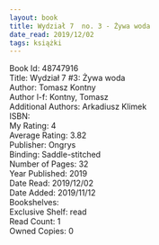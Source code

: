 ```yaml
---
layout: book
title: Wydział 7  no. 3 - Żywa woda
date_read: 2019/12/02
tags: książki
---
```


Book Id: 48747916<br />
Title: Wydział 7 #3: Żywa woda<br />
Author: Tomasz Kontny<br />
Author l-f: Kontny, Tomasz<br />
Additional Authors: Arkadiusz Klimek<br />
ISBN: <br />
My Rating: 4<br />
Average Rating: 3.82<br />
Publisher: Ongrys<br />
Binding: Saddle-stitched<br />
Number of Pages: 32<br />
Year Published: 2019<br />
Date Read: 2019/12/02<br />
Date Added: 2019/11/12<br />
Bookshelves: <br />
Exclusive Shelf: read<br />
Read Count: 1<br />
Owned Copies: 0<br />



